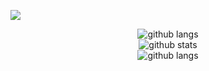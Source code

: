 ![](http://estruyf-github.azurewebsites.net/api/VisitorHit?user=ruiblaese&repo=ruiblaese&countColorcountColor)
<p align="center">
  <img src="https://github-readme-streak-stats.herokuapp.com/?user=ruiblaese&hide_border=true" alt="github langs"/></br>  
  <img src="https://github-readme-stats.vercel.app/api?username=ruiblaese&show_icons=true" alt="github stats"/></br>  
  <img src="https://github-readme-stats.vercel.app/api/top-langs/?username=ruiblaese&layout=compact" alt="github langs"/></br>    
</p>
